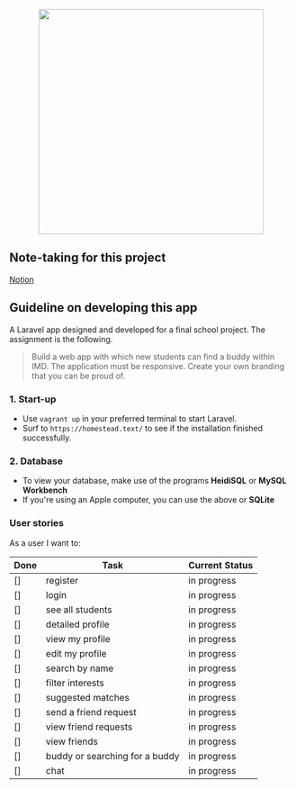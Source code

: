 <p align="center"><img src="https://res.cloudinary.com/dtfbvvkyp/image/upload/v1566331377/laravel-logolockup-cmyk-red.svg" width="400"></p>

## Note-taking for this project
[Notion](https://www.notion.so/dabenie/Advanced-webtech-b2f75a2a0db24697a7578dc1437c8104)

## Guideline on developing this app

A Laravel app designed and developed for a final school project. The assignment is the following.
> Build a web app with which new students can find a buddy within IMD. The application must be responsive. Create your own branding that you can be proud of.

### 1. Start-up
* Use `vagrant up` in your preferred terminal to start Laravel.
* Surf to `https://homestead.text/` to see if the installation finished successfully.

### 2. Database
* To view your database, make use of the programs **HeidiSQL** or **MySQL Workbench**
* If you're using an Apple computer, you can use the above or **SQLite**

### User stories

As a user I want to:

| Done | Task           | Current Status |
|------|----------------|----------------|
| [] | register   | in progress |
| [] | login   | in progress | 
| [] | see all students   | in progress |
| [] | detailed profile   | in progress |
| [] | view my profile   | in progress |
| [] | edit my profile   | in progress |
| [] | search by name   | in progress |
| [] | filter interests   | in progress |
| [] | suggested matches   | in progress |
| [] | send a friend request   | in progress |
| [] | view friend requests   | in progress |
| [] | view friends   | in progress |
| [] | buddy or searching for a buddy   | in progress |
| [] | chat   | in progress |
